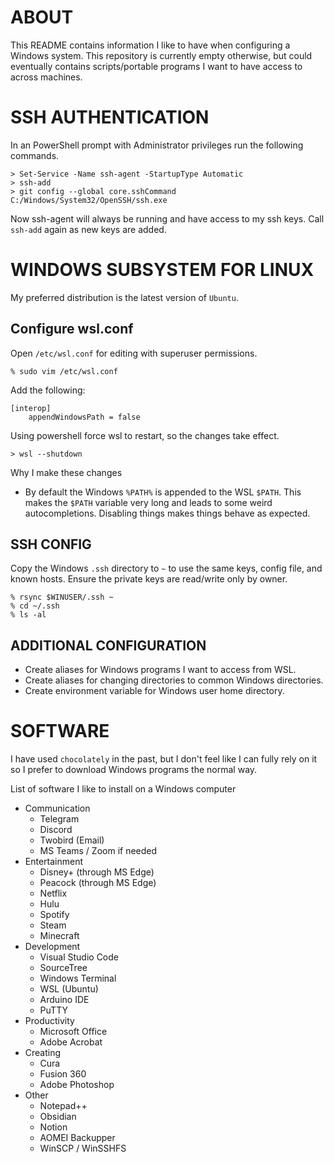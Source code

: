 # ABOUT

This README contains information I like to have when configuring a Windows system. This repository is currently empty otherwise, but could eventually contains scripts/portable programs I want to have access to across machines.

# SSH AUTHENTICATION

In an PowerShell prompt with Administrator privileges run the following commands.

```
> Set-Service -Name ssh-agent -StartupType Automatic
> ssh-add
> git config --global core.sshCommand C:/Windows/System32/OpenSSH/ssh.exe
```

Now ssh-agent will always be running and have access to my ssh keys. Call `ssh-add` again as new keys are added.

# WINDOWS SUBSYSTEM FOR LINUX

My preferred distribution is the latest version of `Ubuntu`.

## Configure wsl.conf

Open `/etc/wsl.conf` for editing with superuser permissions.

```
% sudo vim /etc/wsl.conf
```

Add the following:

```
[interop]
    appendWindowsPath = false
```

Using powershell force wsl to restart, so the changes take effect.

```
> wsl --shutdown
```

Why I make these changes
- By default the Windows `%PATH%` is appended to the WSL `$PATH`. This makes the `$PATH` variable very long and leads to some weird autocompletions. Disabling things makes things behave as expected.

## SSH CONFIG

Copy the Windows `.ssh` directory to `~` to use the same keys, config file, and known hosts. Ensure the private keys are read/write only by owner.

```
% rsync $WINUSER/.ssh ~
% cd ~/.ssh
% ls -al
```

## ADDITIONAL CONFIGURATION

- Create aliases for Windows programs I want to access from WSL.  
- Create aliases for changing directories to common Windows directories.
- Create environment variable for Windows user home directory.

# SOFTWARE

I have used `chocolately` in the past, but I don't feel like I can fully rely on it so I prefer to download Windows programs the normal way.

List of software I like to install on a Windows computer
- Communication
  - Telegram
  - Discord
  - Twobird (Email)
  - MS Teams / Zoom if needed
- Entertainment
  - Disney+ (through MS Edge)
  - Peacock (through MS Edge)
  - Netflix
  - Hulu
  - Spotify
  - Steam
  - Minecraft
- Development
  - Visual Studio Code
  - SourceTree
  - Windows Terminal
  - WSL (Ubuntu)
  - Arduino IDE
  - PuTTY
- Productivity
  - Microsoft Office
  - Adobe Acrobat
- Creating
  - Cura
  - Fusion 360
  - Adobe Photoshop
- Other
  - Notepad++
  - Obsidian
  - Notion
  - AOMEI Backupper
  - WinSCP / WinSSHFS
